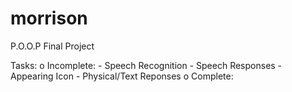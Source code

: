 # morrison
P.O.O.P Final Project

Tasks:
 o Incomplete:
    - Speech Recognition
    - Speech Responses
    - Appearing Icon
    - Physical/Text Reponses
 o Complete: